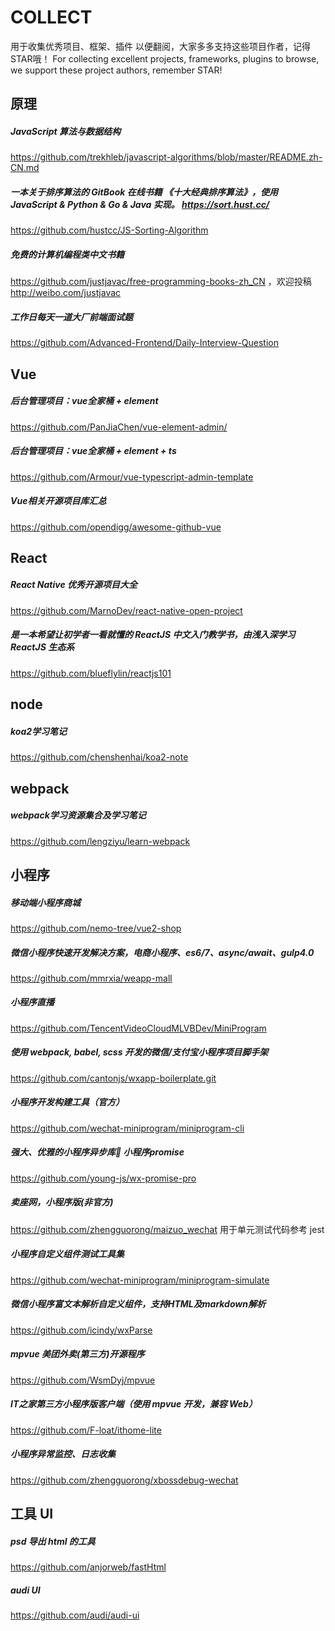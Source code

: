 # COLLECT
用于收集优秀项目、框架、插件 以便翻阅，大家多多支持这些项目作者，记得STAR哦！
For collecting excellent projects, frameworks, plugins to browse, we support these project authors, remember STAR!

## 原理 
##### JavaScript 算法与数据结构
https://github.com/trekhleb/javascript-algorithms/blob/master/README.zh-CN.md
#####  一本关于排序算法的 GitBook 在线书籍 《十大经典排序算法》，使用 JavaScript & Python & Go & Java 实现。 https://sort.hust.cc/
https://github.com/hustcc/JS-Sorting-Algorithm
##### 免费的计算机编程类中文书籍 
https://github.com/justjavac/free-programming-books-zh_CN ，欢迎投稿 http://weibo.com/justjavac
##### 工作日每天一道大厂前端面试题
https://github.com/Advanced-Frontend/Daily-Interview-Question


## Vue
##### 后台管理项目：vue全家桶 + element 
https://github.com/PanJiaChen/vue-element-admin/
##### 后台管理项目：vue全家桶 + element + ts
https://github.com/Armour/vue-typescript-admin-template
##### Vue相关开源项目库汇总
https://github.com/opendigg/awesome-github-vue

## React
##### React Native 优秀开源项目大全
https://github.com/MarnoDev/react-native-open-project
##### 是一本希望让初学者一看就懂的 ReactJS 中文入门教学书，由浅入深学习 ReactJS 生态系
https://github.com/blueflylin/reactjs101

## node
##### koa2学习笔记
https://github.com/chenshenhai/koa2-note

## webpack
##### webpack学习资源集合及学习笔记
https://github.com/lengziyu/learn-webpack

## 小程序
##### 移动端小程序商城
https://github.com/nemo-tree/vue2-shop
##### 微信小程序快速开发解决方案，电商小程序、es6/7、async/await、gulp4.0
https://github.com/mmrxia/weapp-mall
##### 小程序直播
https://github.com/TencentVideoCloudMLVBDev/MiniProgram
##### 使用 webpack, babel, scss 开发的微信/支付宝小程序项目脚手架
https://github.com/cantonjs/wxapp-boilerplate.git
##### 小程序开发构建工具（官方）
https://github.com/wechat-miniprogram/miniprogram-cli
##### 强大、优雅的小程序异步库:rocket: 小程序promise
https://github.com/young-js/wx-promise-pro
##### 卖座网，小程序版(非官方) 
https://github.com/zhengguorong/maizuo_wechat
用于单元测试代码参考 jest
##### 小程序自定义组件测试工具集 
https://github.com/wechat-miniprogram/miniprogram-simulate
##### 微信小程序富文本解析自定义组件，支持HTML及markdown解析 
https://github.com/icindy/wxParse
##### mpvue 美团外卖(第三方)开源程序
https://github.com/WsmDyj/mpvue
##### IT之家第三方小程序版客户端（使用 mpvue 开发，兼容 Web）
https://github.com/F-loat/ithome-lite
##### 小程序异常监控、日志收集
https://github.com/zhengguorong/xbossdebug-wechat

## 工具 UI
##### psd 导出 html 的工具
https://github.com/anjorweb/fastHtml
##### audi UI
https://github.com/audi/audi-ui























